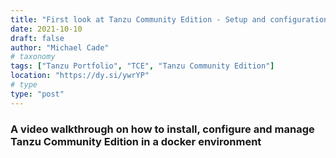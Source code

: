 ```yaml
---
title: "First look at Tanzu Community Edition - Setup and configuration video walkthrough"
date: 2021-10-10
draft: false
author: "Michael Cade"
# taxonomy
tags: ["Tanzu Portfolio", "TCE", "Tanzu Community Edition"]
location: "https://dy.si/ywrYP"
# type
type: "post"
---
```


### A video walkthrough on how to install, configure and manage Tanzu Community Edition in a docker environment

